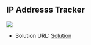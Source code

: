 <h2>IP Addresss Tracker</h2>

![](./public/Screenshot.png)

- Solution URL: [Solution](https://github.com/aniru-dh21/IP-Address-Tracker)
